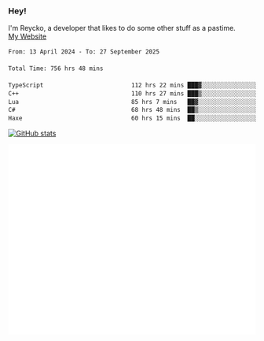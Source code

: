 ### Hey!
I'm Reycko, a developer that likes to do some other stuff as a pastime.  
[My Website](https://reycko.root.sx)

<!--START_SECTION:wakasection-->

```txt
From: 13 April 2024 - To: 27 September 2025

Total Time: 756 hrs 48 mins

TypeScript                         112 hrs 22 mins ███▓░░░░░░░░░░░░░░░░░░░░░   14.18 %
C++                                110 hrs 27 mins ███▒░░░░░░░░░░░░░░░░░░░░░   13.94 %
Lua                                85 hrs 7 mins   ██▓░░░░░░░░░░░░░░░░░░░░░░   10.74 %
C#                                 68 hrs 48 mins  ██▒░░░░░░░░░░░░░░░░░░░░░░   08.68 %
Haxe                               60 hrs 15 mins  ██░░░░░░░░░░░░░░░░░░░░░░░   07.61 %
```

<!--END_SECTION:wakasection-->

[![GitHub stats](https://github-readme-stats.vercel.app/api?username=Reycko&show_icons=true&theme=dark&hide_title=true&count_private=true)](https://github.com/anuraghazra/github-readme-stats)

![Metrics](/github-metrics.svg)
